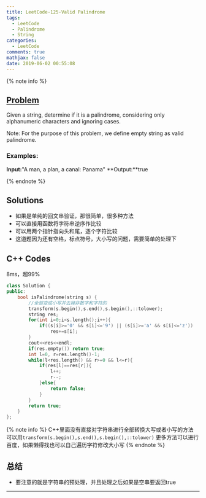 ```yaml
---
title: LeetCode-125-Valid Palindrome
tags:
  - LeetCode
  - Palindrome
  - String
categories:
  - LeetCode
comments: true
mathjax: false
date: 2019-06-02 00:55:08
---
```


<meta name="referrer" content="no-referrer" />

{% note info %}
## [Problem](https://leetcode-cn.com/problems/valid-palindrome/)   
Given a string, determine if it is a palindrome, considering only alphanumeric characters and ignoring cases.

Note: For the purpose of this problem, we define empty string as valid palindrome.

### Examples:
**Input:**"A man, a plan, a canal: Panama"
**Output:**true

{% endnote %}
<!--more-->

## Solutions
- 如果是单纯的回文串验证，那很简单，很多种方法
- 可以直接用函数将字符串逆序作比较
- 可以用两个指针指向头和尾，逐个字符比较
- 这道题因为还有空格，标点符号，大小写的问题，需要简单的处理下


## C++ Codes
8ms，超99%

```C++
class Solution {
public:
    bool isPalindrome(string s) {
        //全部变成小写并去掉非数字和字符的
        transform(s.begin(),s.end(),s.begin(),::tolower);
        string res;
        for(int i=0;i<s.length();i++){
            if((s[i]>='0' && s[i]<='9') || (s[i]>='a' && s[i]<='z')) 
                res+=s[i];
        }
        cout<<res<<endl;
        if(res.empty()) return true;  
        int l=0, r=res.length()-1;
        while(l<res.length() && r>=0 && l<=r){
            if(res[l]==res[r]){
                l++;
                r--;
            }else{
                return false;
            }
        }
        return true;
    }
};
```

{% note info %}
C++里面没有直接对字符串进行全部转换大写或者小写的方法
可以用`transform(s.begin(),s.end(),s.begin(),::tolower)`
更多方法可以进行百度，如果懒得找也可以自己遍历字符修改大小写
{% endnote %}


## 总结
- 要注意的就是字符串的预处理，并且处理之后如果是空串要返回true 


------
